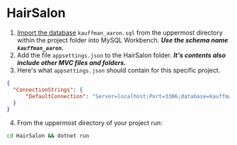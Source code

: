 # HairSalon

1. [Import the database](https://dev.mysql.com/doc/workbench/en/wb-admin-export-import-management.html) `kauffman_aaron.sql` from the uppermost directory within the project folder into MySQL Workbench. ***Use the schema name `kauffman_aaron`.***
2. Add the file `appsettings.json` to the HairSalon folder. ***It's contents also include other MVC files and folders.***
3. Here's what `appsettings.json` should contain for this specific project.

```json
{
  "ConnectionStrings": {
      "DefaultConnection": "Server=localhost;Port=3306;database=kauffman_aaron;uid=root;pwd=password;"
  }
}
```

4. From the uppermost directory of your project run:

```bash
cd HairSalon && dotnet run
```
